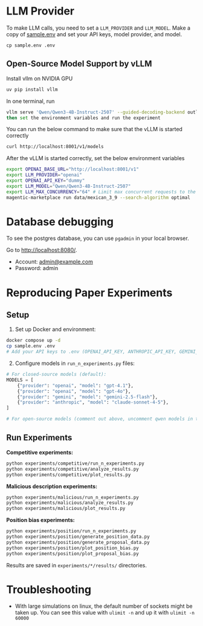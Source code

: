 # LLM Provider
To make LLM calls, you need to set a `LLM_PROVIDER` and `LLM_MODEL`. Make a copy of [sample.env](./sample.env) and set your API keys, model provider, and model.

```
cp sample.env .env
```

## Open-Source Model Support by vLLM

Install vllm on NVIDIA GPU
```bash
uv pip install vllm
```

In one terminal, run
```bash
vllm serve 'Qwen/Qwen3-4B-Instruct-2507' --guided-decoding-backend outlines --tensor-parallel-size 1 --port 8001
then set the environment variables and run the experiment
```

You can run the below command to make sure that the vLLM is started correctly
```bash
curl http://localhost:8001/v1/models
```

After the vLLM is started correctly, set the below environment variables
```bash
export OPENAI_BASE_URL="http://localhost:8001/v1"
export LLM_PROVIDER="openai"
export OPENAI_API_KEY="dummy"
export LLM_MODEL="Qwen/Qwen3-4B-Instruct-2507"
export LLM_MAX_CONCURRENCY="64" # Limit max concurrent requests to the LLM provider.
magentic-marketplace run data/mexican_3_9 --search-algorithm optimal
```


# Database debugging
To see the postgres database, you can use `pgadmin` in your local browser. 

Go to [http://localhost:8080/](http://localhost:8080/).
- Account: admin@example.com
- Password: admin

# Reproducing Paper Experiments

## Setup
1. Set up Docker and environment:
```bash
docker compose up -d
cp sample.env .env
# Add your API keys to .env (OPENAI_API_KEY, ANTHROPIC_API_KEY, GEMINI_API_KEY)
```

2. Configure models in `run_n_experiments.py` files:
```python
# For closed-source models (default):
MODELS = [
    {"provider": "openai", "model": "gpt-4.1"},
    {"provider": "openai", "model": "gpt-4o"},
    {"provider": "gemini", "model": "gemini-2.5-flash"},
    {"provider": "anthropic", "model": "claude-sonnet-4-5"},
]

# For open-source models (comment out above, uncomment qwen models in the file)
```

## Run Experiments

**Competitive experiments:**
```bash
python experiments/competitive/run_n_experiments.py
python experiments/competitive/analyze_results.py
python experiments/competitive/plot_results.py
```

**Malicious description experiments:**
```bash
python experiments/malicious/run_n_experiments.py
python experiments/malicious/analyze_results.py
python experiments/malicious/plot_results.py
```

**Position bias experiments:**
```bash
python experiments/position/run_n_experiments.py
python experiments/position/generate_position_data.py
python experiments/position/generate_proposal_data.py
python experiments/position/plot_position_bias.py
python experiments/position/plot_proposal_bias.py
```

Results are saved in `experiments/*/results/` directories.

# Troubleshooting
- With large simulations on linux, the default number of sockets might be taken up. You can see this value with `ulimit -n` and up it with `ulimit -n 60000`
